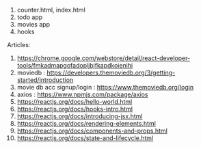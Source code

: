1. counter.html, index.html
2. todo app
3. movies app
4. hooks


Articles:

1. https://chrome.google.com/webstore/detail/react-developer-tools/fmkadmapgofadopljbjfkapdkoienihi
2. moviedb : https://developers.themoviedb.org/3/getting-started/introduction
3. movie db acc signup/login : https://www.themoviedb.org/login
4. axios : https://www.npmjs.com/package/axios
5. https://reactjs.org/docs/hello-world.html
6. https://reactjs.org/docs/hooks-intro.html
7. https://reactjs.org/docs/introducing-jsx.html
8. https://reactjs.org/docs/rendering-elements.html
9. https://reactjs.org/docs/components-and-props.html
10. https://reactjs.org/docs/state-and-lifecycle.html
